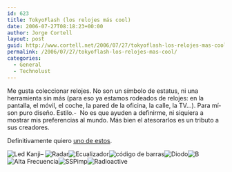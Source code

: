 ```yaml
---
id: 623
title: TokyoFlash (los relojes más cool)
date: 2006-07-27T08:18:23+00:00
author: Jorge Cortell
layout: post
guid: http://www.cortell.net/2006/07/27/tokyoflash-los-relojes-mas-cool/
permalink: /2006/07/27/tokyoflash-los-relojes-mas-cool/
categories:
  - General
  - Technolust
---
```

Me gusta coleccionar relojes. No son un sí­mbolo de estatus, ni una herramienta sin más (para eso ya estamos rodeados de relojes: en la pantalla, el móvil, el coche, la pared de la oficina, la calle, la TV&#8230;). Para mí­ son puro diseño. Estilo.-  No es que ayuden a definirme, ni siquiera a mostrar mis preferencias al mundo. Más bien el atesorarlos es un tributo a sus creadores.

Definitivamente quiero <a target="_blank" title="Espectaculares relojes japoneses" href="http://tokyoflash.com/">uno de estos</a>.

![Led Kanji](http://tokyoflash.com/pics/TWE005_m.jpg "Led Kanji")&#8211; ![Radar](http://tokyoflash.com/pics/SCO001_m.gif "Radar")![Ecualizador](http://tokyoflash.com/pics/EQU003_m.gif "Ecualizador")![código de barras](http://tokyoflash.com/pics/BAR002_m.jpg "código de barras")![Diodo](http://tokyoflash.com/pics/SAI001_m.gif "Diodo")![B](http://tokyoflash.com/pics/TWE002_m.jpg "B")![Alta Frecuencia](http://tokyoflash.com/pics/EQU002_m.jpg "Alta Frecuencia")![SSPimp](http://tokyoflash.com/pics/PIM004_m.jpg "SSPimp")![Radioactive](http://tokyoflash.com/pics/RAD001_m.jpg "Radioactive")